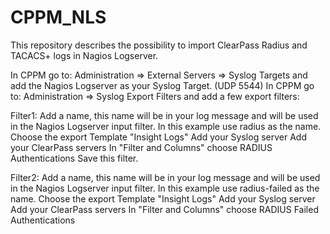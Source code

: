 # CPPM_NLS
This repository describes the possibility to import ClearPass Radius and TACACS+ logs in Nagios Logserver.

In CPPM go to: Administration => External Servers => Syslog Targets and add the Nagios Logserver as your Syslog Target. (UDP 5544)
In CPPM go to: Administration => Syslog Export Filters and add a few export filters:

Filter1:
Add a name, this name will be in your log message and will be used in the Nagios Logserver input filter. In this example use radius as the name.
Choose the export Template "Insight Logs"
Add your Syslog server
Add your ClearPass servers
In "Filter and Columns" choose RADIUS Authentications
Save this filter.

Filter2:
Add a name, this name will be in your log message and will be used in the Nagios Logserver input filter. In this example use radius-failed as the name.
Choose the export Template "Insight Logs"
Add your Syslog server
Add your ClearPass servers
In "Filter and Columns" choose RADIUS Failed Authentications

